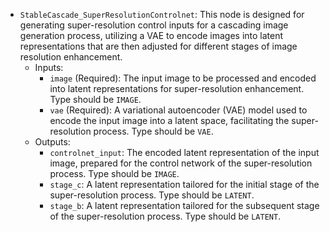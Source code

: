 - `StableCascade_SuperResolutionControlnet`: This node is designed for generating super-resolution control inputs for a cascading image generation process, utilizing a VAE to encode images into latent representations that are then adjusted for different stages of image resolution enhancement.
    - Inputs:
        - `image` (Required): The input image to be processed and encoded into latent representations for super-resolution enhancement. Type should be `IMAGE`.
        - `vae` (Required): A variational autoencoder (VAE) model used to encode the input image into a latent space, facilitating the super-resolution process. Type should be `VAE`.
    - Outputs:
        - `controlnet_input`: The encoded latent representation of the input image, prepared for the control network of the super-resolution process. Type should be `IMAGE`.
        - `stage_c`: A latent representation tailored for the initial stage of the super-resolution process. Type should be `LATENT`.
        - `stage_b`: A latent representation tailored for the subsequent stage of the super-resolution process. Type should be `LATENT`.
